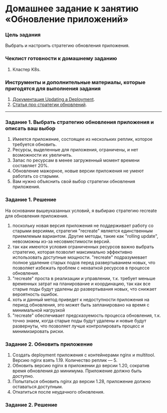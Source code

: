 # Домашнее задание к занятию «Обновление приложений»

### Цель задания

Выбрать и настроить стратегию обновления приложения.

### Чеклист готовности к домашнему заданию

1. Кластер K8s.

### Инструменты и дополнительные материалы, которые пригодятся для выполнения задания

1. [Документация Updating a Deployment](https://kubernetes.io/docs/concepts/workloads/controllers/deployment/#updating-a-deployment).
2. [Статья про стратегии обновлений](https://habr.com/ru/companies/flant/articles/471620/).

-----

### Задание 1. Выбрать стратегию обновления приложения и описать ваш выбор

1. Имеется приложение, состоящее из нескольких реплик, которое требуется обновить.
2. Ресурсы, выделенные для приложения, ограничены, и нет возможности их увеличить.
3. Запас по ресурсам в менее загруженный момент времени составляет 20%.
4. Обновление мажорное, новые версии приложения не умеют работать со старыми.
5. Вам нужно объяснить свой выбор стратегии обновления приложения.

### Задание 1. Решение

На основании вышеуказанных условий, я выбираю стратегию recreate для обновления приложения. 

1. поскольку новая версия приложения не поддерживает работу со старыми версиями, стратегия "recreate" является единственным приемлемым вариантом. Другие методы, такие как "rolling update", невозможны из-за несовместимости версий.
2. так как имеются условия ограниченных ресурсов важно выбрать стратегию, которая позволит максимально эффективно использовать доступные мощности.  "recreate" подразумевает полное удаление старых подов перед развертыванием новых, что позволяет избежать проблем с нехваткой ресурсов в процессе обновления.
3. "recreate" проста в реализации и управлении, т.к. требует меньше временных затрат на планирование и координацию, так как все старые поды будут удалены до развертывания новых, что снижает вероятность ошибок.
4. хоть и данный метод приведет к недоступности приложения на период обновления, это может быть запланировано на время с минимальной нагрузкой
5.  "recreate" обеспечивает предсказуемость процесса обновления, т.к. точно знаем, когда старые поды будут удалены и новые будут развернуты, что позволяет лучше контролировать процесс и минимизировать риски.

### Задание 2. Обновить приложение

1. Создать deployment приложения с контейнерами nginx и multitool. Версию nginx взять 1.19. Количество реплик — 5.
2. Обновить версию nginx в приложении до версии 1.20, сократив время обновления до минимума. Приложение должно быть доступно.
3. Попытаться обновить nginx до версии 1.28, приложение должно оставаться доступным.
4. Откатиться после неудачного обновления.

### Задание 2. Решение

